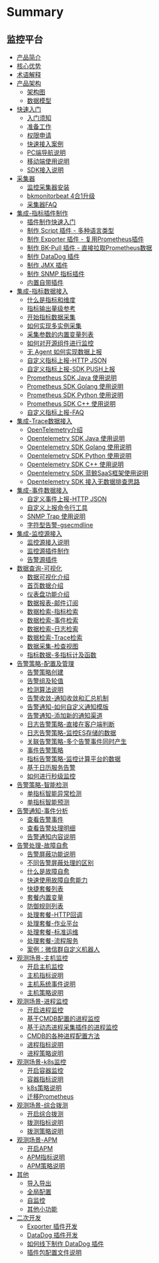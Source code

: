 # Summary

## 监控平台
* [产品简介](产品白皮书/intro/README.md)
* [核心优势](产品白皮书/intro/benefits.md)
* [术语解释](产品白皮书/concepts/glossary.md)
* [产品架构]()
    * [架构图](产品白皮书/concepts/architecture.md)
    * [数据模型](产品白皮书/concepts/datamodule.md)
* [快速入门]()
    * [入门须知](产品白皮书/quickstart/README.md)
    * [准备工作](产品白皮书/quickstart/prepare.md)
    * [权限申请](产品白皮书/quickstart/perm.md)
    * [快速接入案例](产品白皮书/quickstart/best_practices.md)  
    * [PC端导航说明](产品白皮书/quickstart/menu.md)
    * [移动端使用说明](产品白皮书/quickstart/h5_app.md)  
    * [SDK接入说明](产品白皮书/quickstart/sdk_list.md)
* [采集器]()
    * [监控采集器安装](产品白皮书/collectors/install.md) 
    * [bkmonitorbeat 4合1升级](产品白皮书/collectors/bkmonitorbeat_upgrade.md)
    * [采集器FAQ](产品白皮书/collectors/collectors_faq.md)
* [集成-指标插件制作]()
    * [插件制作快速入门](产品白皮书/integrations-metric-plugins/plugins.md)      
    * [制作 Script 插件 - 多种语言类型](产品白皮书/integrations-metric-plugins/script_collect.md)
    * [制作 Exporter 插件 - 复用Prometheus插件](产品白皮书/integrations-metric-plugins/import_exporter.md)
    * [制作 BK-Pull 插件 - 直接拉取Prometheus数据](产品白皮书/integrations-metric-plugins/howto_bk-pull.md)
    * [制作 DataDog 插件](产品白皮书/integrations-metric-plugins/import_datadog_online.md)
    * [制作 JMX 插件](产品白皮书/integrations-metric-plugins/plugin_jmx.md)
    * [制作 SNMP 指标插件](产品白皮书/integrations-metric-plugins/plugin_snmp.md)
    * [内置自带插件](产品白皮书/integrations-metric-plugins/builtin_plugins.md)
* [集成-指标数据接入]()
    * [什么是指标和维度](产品白皮书/integrations-metrics/what_metrics.md)
    * [指标输出量级参考](产品白皮书/integrations-metrics/recommend_metrics.md)
    * [开始指标数据采集](产品白皮书/integrations-metrics/collect_tasks.md)
    * [如何实现多实例采集](产品白皮书/integrations-metrics/multi_instance_monitor.md)
    * [采集参数的内置变量列表](产品白皮书/integrations-metrics/variables.md)
    * [如何对开源组件进行监控](产品白皮书/integrations-metrics/component_monitor.md)
    * [无 Agent 如何实现数据上报](产品白皮书/integrations-metrics/noagent_monitor.md)
    * [自定义指标上报-HTTP JSON](产品白皮书/integrations-metrics/custom_metrics_http.md)
    * [自定义指标上报-SDK PUSH上报](产品白皮书/integrations-metrics/custom_sdk_push.md)
    * [Prometheus SDK Java 使用说明](产品白皮书/integrations-metrics/prom_sdk_java.md)
    * [Prometheus SDK Golang 使用说明](产品白皮书/integrations-metrics/prom_sdk_golang.md)
    * [Prometheus SDK Python 使用说明](产品白皮书/integrations-metrics/prom_sdk_python.md)
    * [Prometheus SDK C++ 使用说明](产品白皮书/integrations-metrics/prom_sdk_cpp.md)
    * [自定义指标上报-FAQ](产品白皮书/integrations-metrics/custom_metrics_faq.md)
* [集成-Trace数据接入]()
    * [OpenTelemetry介绍](产品白皮书/integrations-traces/opentelemetry_overview.md)
    * [Opentelemetry SDK Java 使用说明](产品白皮书/integrations-traces/otel_sdk_java.md)
    * [Opentelemetry SDK Golang 使用说明](产品白皮书/integrations-traces/otel_sdk_golang.md)
    * [Opentelemetry SDK Python 使用说明](产品白皮书/integrations-traces/otel_sdk_python.md)
    * [Opentelemetry SDK C++ 使用说明](产品白皮书/integrations-traces/otel_sdk_cpp.md)
    * [Opentelemetry SDK 蓝鲸SaaS框架使用说明](产品白皮书/integrations-traces/otel_sdk_bksaas.md)
    * [Opentelemetry SDK 接入无数据排查思路](产品白皮书/integrations-traces/otel_sdk_faq.md)
* [集成-事件数据接入]()    
    * [自定义事件上报-HTTP JSON](产品白皮书/integrations-events/custom_events_http.md)
    * [自定义上报命令行工具](产品白皮书/integrations-events/custom_report_tools.md)
    * [SNMP Trap 使⽤说明](产品白皮书/integrations-events/snmp_trap.md)
    * [字符型告警-gsecmdline](产品白皮书/integrations-events/custom_events_gsecmdline.md)
* [集成-监控源接入]()
    * [监控源接入说明](产品白皮书/integrations-alerts/custom_alerts_source.md)
    * [监控源插件制作](产品白皮书/integrations-alerts/plugin_alerts.md)
    * [告警源插件](产品白皮书/alarm-handling/intergrations.md)
* [数据查询-可视化]()
    * [数据可视化介绍](产品白皮书/data-visualization/data_view_intro.md) 
    * [首页数据介绍](产品白皮书/data-visualization/home.md)    
    * [仪表盘功能介绍](产品白皮书/data-visualization/dashboard.md)
    * [数据报表-邮件订阅](产品白皮书/data-visualization/report_email.md)
    * [数据检索-指标检索](产品白皮书/data-visualization/explore_metrics.md)
    * [数据检索-事件检索](产品白皮书/data-visualization/explore_events.md)
    * [数据检索-日志检索](产品白皮书/data-visualization/explore_logs.md)
    * [数据检索-Trace检索](产品白皮书/data-visualization/explore_traces.md)
    * [数据采集-检查视图](产品白皮书/data-visualization/data_quick_view.md)
    * [指标数据-多指标计及函数](产品白皮书/data-visualization/mutil_metric.md)
* [告警策略-配置及管理]()
    * [告警策略创建](产品白皮书/alarm-configurations/rules.md)
    * [告警组及轮值](产品白皮书/alarm-configurations/alarm_group.md) 
    * [检测算法说明](产品白皮书/alarm-configurations/algorithms.md)
    * [告警收敛-通知收敛和汇总机制](产品白皮书/alarm-configurations/coverge.md)
    * [告警通知-如何自定义通知模版](产品白皮书/alarm-configurations/notify_case.md)
    * [告警通知-添加新的通知渠道](产品白皮书/alarm-configurations/notify_setting.md)
    * [日志告警策略-直接在客户端判断](产品白皮书/alarm-configurations/keywords_event.md)
    * [日志告警策略-监控ES存储的数据](产品白皮书/alarm-configurations/log_monitor.md)
    * [关联告警策略-多个告警事件同时产生](产品白皮书/alarm-configurations/composite_monitor.md)
    * [事件告警策略](产品白皮书/alarm-configurations/events_monitor.md)
    * [指标告警策略-监控计算平台的数据](产品白皮书/alarm-configurations/bigdata_monitor.md)
    * [基于日历服务告警](产品白皮书/alarm-configurations/calendar_rules.md)
    * [如何进行秒级监控](产品白皮书/alarm-configurations/collect_interval.md)
* [告警策略-智能检测]()
    * [单指标智能异常检测](产品白皮书/aiops/aiops_metrics_intelligent_detect.md)
    * [单指标智能预测](产品白皮书/aiops/aiops_metrics_forecast.md)
* [告警通知-事件分析]()
    * [查看告警事件](产品白皮书/alarm-analysis/alerts.md)
    * [查看告警处理明细](产品白皮书/alarm-analysis/alert_recording.md)
    * [告警通知内容说明](产品白皮书/alarm-analysis/messages_example.md) 
* [告警处理-故障自愈]()
    * [告警屏蔽功能说明](产品白皮书/alarm-handling/block.md)
    * [不同告警屏蔽处理的区别](产品白皮书/alarm-handling/block_case1.md)
    * [什么是故障自愈](产品白皮书/alarm-handling/what_fta.md)
    * [快速使用故障自愈能力](产品白皮书/alarm-handling/fta_quickstart.md)
    * [快捷套餐列表](产品白皮书/alarm-handling/solutions_express.md)
    * [套餐内置变量](产品白皮书/alarm-handling/solutions_parameters_all.md)
    * [防御规则列表](产品白皮书/alarm-handling/solutions_convergence_rules.md)
    * [处理套餐-HTTP回调](产品白皮书/alarm-handling/solutions_http_callback.md)
    * [处理套餐-作业平台](产品白皮书/alarm-handling/solutions_job.md)
    * [处理套餐-标准运维](产品白皮书/alarm-handling/solutions_sops.md)
    * [处理套餐-流程服务](产品白皮书/alarm-handling/solutions_itsm.md)
    * [案例：微信群自定义机器人](产品白皮书/alarm-handling/solutions_http_callback_case1.md)
* [观测场景-主机监控]()
    * [开启主机监控](产品白皮书/scene-host/host_monitor.md)
    * [主机指标说明](产品白皮书/scene-host/host_metrics.md)
    * [主机系统事件说明](产品白皮书/scene-host/host_events.md)
    * [主机策略说明](产品白皮书/scene-host/builtin_host_rules.md)
* [观测场景-进程监控]()
    * [开启进程监控](产品白皮书/scene-process/process_monitor_overview.md)
    * [基于CMDB配置的进程监控](产品白皮书/scene-process/process_cmdb_monitor.md)
    * [基于动态进程采集插件的进程监控](产品白皮书/scene-process/process_pattern_monitor.md)
    * [CMDB的各种进程配置方法](产品白皮书/scene-process/process_cases.md)
    * [进程指标说明](产品白皮书/scene-process/process_metrics.md)
    * [进程策略说明](产品白皮书/scene-process/process_default_rules.md)
* [观测场景-k8s监控]()
    * [开启容器监控](产品白皮书/scene-k8s/k8s_monitor_overview.md)
    * [容器指标说明](产品白皮书/scene-k8s/k8s_metrics.md)
    * [k8s策略说明](产品白皮书/scene-k8s/k8s_default_rules.md)
    * [迁移Prometheus](产品白皮书/scene-k8s/howto_migrate_prometheus.md)
* [观测场景-综合拨测]()
    * [开启综合拨测](产品白皮书/scene-synthetic/synthetic_monitor.md)
    * [拨测指标说明](产品白皮书/scene-synthetic/synthetic_metrics.md)
    * [拨测策略说明](产品白皮书/scene-synthetic/synthetic_default_rules.md)
* [观测场景-APM]()
    * [开启APM](产品白皮书/scene-apm/apm_monitor_overview.md) 
    * [APM指标说明](产品白皮书/scene-apm/apm_metrics.md)
    * [APM策略说明](产品白皮书/scene-apm/apm_default_rules.md)
* [其他]()
    * [导入导出](产品白皮书/others/import_export.md)
    * [全局配置](产品白皮书/others/admin_config.md)
    * [自监控](产品白皮书/others/self_monitor.md)
    * [其他小功能](产品白皮书/others/tricks.md)  
* [二次开发]()
    * [Exporter 插件开发](产品白皮书/dev/plugin_exporter_dev.md)
    * [DataDog 插件开发](产品白皮书/dev/plugin_datadog_dev.md)
    * [如何线下制作 DataDog 插件](产品白皮书/dev/import_datadog_offline.md)
    * [插件包配置文件说明](产品白皮书/dev/plugins_explain.md)
